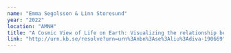 ```yaml
---
name: "Emma Segolsson & Linn Storesund"
year: "2022"
location: "AMNH"
title: "A Cosmic View of Life on Earth: Visualizing the relationship between species DNA in a threedimensional space"
link: "http://urn.kb.se/resolve?urn=urn%3Anbn%3Ase%3Aliu%3Adiva-190669"
---
```

